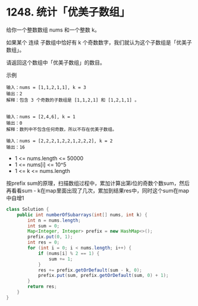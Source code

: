 # 1248. 统计「优美子数组」

给你一个整数数组 nums 和一个整数 k。

如果某个 连续 子数组中恰好有 k 个奇数数字，我们就认为这个子数组是「优美子数组」。

请返回这个数组中「优美子数组」的数目。

示例

```text
输入：nums = [1,1,2,1,1], k = 3
输出：2
解释：包含 3 个奇数的子数组是 [1,1,2,1] 和 [1,2,1,1] 。


输入：nums = [2,4,6], k = 1
输出：0
解释：数列中不包含任何奇数，所以不存在优美子数组。

输入：nums = [2,2,2,1,2,2,1,2,2,2], k = 2
输出：16
```

* 1 &lt;= nums.length &lt;= 50000
* 1 &lt;= nums\[i\] &lt;= 10^5
* 1 &lt;= k &lt;= nums.length

按prefix sum的原理，扫描数组过程中，累加计算出第i位的奇数个数sum，然后再看看sum - k在map里面出现了几次，累加到结果res中，同时这个sum在map中自增1

```java
class Solution {
    public int numberOfSubarrays(int[] nums, int k) {
        int n = nums.length;
        int sum = 0;
        Map<Integer, Integer> prefix = new HashMap<>();
        prefix.put(0, 1);
        int res = 0;
        for (int i = 0; i < nums.length; i++) {
            if (nums[i] % 2 == 1) {
                sum += 1;
            }
            res += prefix.getOrDefault(sum - k, 0);
            prefix.put(sum, prefix.getOrDefault(sum, 0) + 1);
        }
        return res;
    }
}
```

